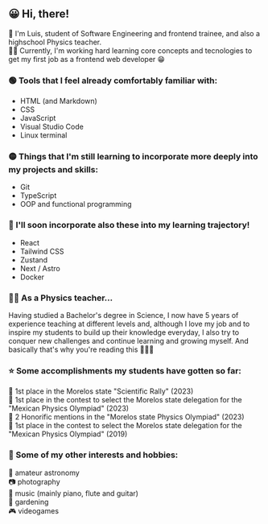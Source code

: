 ## 😀 Hi, there!
👦 I'm Luis, student of Software Engineering and frontend trainee, and also a highschool Physics teacher.<br>
👩‍💻 Currently, I'm working hard learning core concepts and tecnologies to get my first job as a frontend web developer 😁

### 🟢 Tools that I feel already comfortably familiar with:
* HTML (and Markdown)
* CSS
* JavaScript
* Visual Studio Code
* Linux terminal

### 🟡 Things that I'm still learning to incorporate more deeply into my projects and skills:
* Git
* TypeScript
* OOP and functional programming

### 🔴 I'll soon incorporate also these into my learning trajectory!
* React
* Tailwind CSS
* Zustand
* Next / Astro
* Docker

### 👩‍🏫 As a Physics teacher...
Having studied a Bachelor's degree in Science, I now have 5 years of experience teaching at different levels and, although I love my job and to inspire my students to build up their knowledge everyday, I also try to conquer new challenges and continue learning and growing myself. And basically that's why you're reading this 🙂💁‍♀️

### ⭐ Some accomplishments my students have gotten so far:
🥇 1st place in the Morelos state "Scientific Rally" (2023)<br>
🥇 1st place in the contest to select the Morelos state delegation for the "Mexican Physics Olympiad" (2023)<br>
🏅 2 Honorific mentions in the "Morelos state Physics Olympiad" (2023)<br>
🥇 1st place in the contest to select the Morelos state delegation for the "Mexican Physics Olympiad" (2019)<br>

### 👀 Some of my other interests and hobbies:<br>
🔭 amateur astronomy<br>
📷 photography<br>
🎵 music (mainly piano, flute and guitar)<br>
🌱 gardening<br>
🎮 videogames<br>
